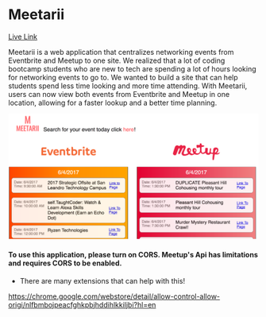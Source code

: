 # Meetarii

[Live Link](https://hellojohnito.github.io/Meetarii/#/)


Meetarii is a web application that centralizes networking events from Eventbrite and Meetup to one site. We realized that a lot of coding bootcamp students who are new to tech are spending a lot of hours looking for networking events to go to. We wanted to build a site that can help students spend less time looking and more time attending. With Meetarii, users can now view both events from Eventbrite and Meetup in one location, allowing for a faster lookup and a better time planning.

![alt text](picture.png)

#### To use this application, please turn on CORS. Meetup's Api has limitations and requires CORS to be enabled.
 - There are many extensions that can help with this!

  https://chrome.google.com/webstore/detail/allow-control-allow-origi/nlfbmbojpeacfghkpbjhddihlkkiljbi?hl=en
